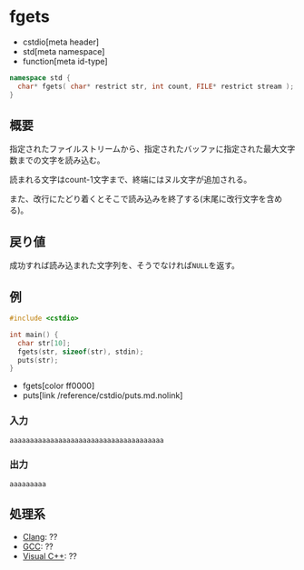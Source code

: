 # fgets
* cstdio[meta header]
* std[meta namespace]
* function[meta id-type]

```cpp
namespace std {
  char* fgets( char* restrict str, int count, FILE* restrict stream );
}
```

## 概要
指定されたファイルストリームから、指定されたバッファに指定された最大文字数までの文字を読み込む。

読まれる文字はcount-1文字まで、終端にはヌル文字が追加される。

また、改行にたどり着くとそこで読み込みを終了する(末尾に改行文字を含める)。

## 戻り値
成功すれば読み込まれた文字列を、そうでなければ`NULL`を返す。

## 例
```cpp example
#include <cstdio>

int main() {
  char str[10];
  fgets(str, sizeof(str), stdin);
  puts(str);
}
```
* fgets[color ff0000]
* puts[link /reference/cstdio/puts.md.nolink]

### 入力
```
aaaaaaaaaaaaaaaaaaaaaaaaaaaaaaaaaaaaaa
```

### 出力
```
aaaaaaaaa
```

## 処理系
- [Clang](/implementation.md#clang): ??
- [GCC](/implementation.md#gcc): ??
- [Visual C++](/implementation.md#visual_cpp): ??
